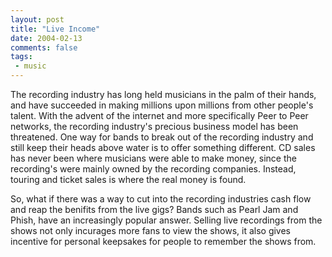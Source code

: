 ```yaml
---
layout: post
title: "Live Income"
date: 2004-02-13
comments: false
tags:
 - music
---
```


The recording industry has long held musicians in the palm of their hands, and have succeeded in making millions upon millions from other people's talent. With the advent of the internet and more specifically Peer to Peer networks, the recording industry's precious business model has been threatened. One way for bands to break out of the recording industry and still keep their heads above water is to offer something different. CD sales has never been where musicians were able to make money, since the recording's were mainly owned by the recording companies. Instead, touring and ticket sales is where the real money is found.



So, what if there was a way to cut into the recording industries cash flow and reap the benifits from the live gigs? Bands such as Pearl Jam and Phish, have an increasingly popular answer. Selling live recordings from the shows not only incurages more fans to view the shows, it also gives incentive for personal keepsakes for people to remember the shows from.

